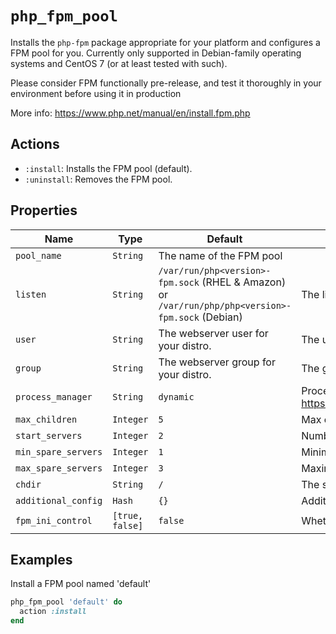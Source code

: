 # `php_fpm_pool`

Installs the `php-fpm` package appropriate for your platform and configures a FPM pool for you. Currently only supported in Debian-family operating systems and CentOS 7 (or at least tested with such).

Please consider FPM functionally pre-release, and test it thoroughly in your environment before using it in production
<!-- markdown-link-check-disable -->
More info: <https://www.php.net/manual/en/install.fpm.php>

## Actions

- `:install`: Installs the FPM pool (default).
- `:uninstall`: Removes the FPM pool.

## Properties

| Name                | Type            | Default                              | Description                                                                           |
| ------------------- | --------------- | ------------------------------------ | ------------------------------------------------------------------------------------- |
| `pool_name`         | `String`        | The name of the FPM pool             |                                                                                       |
| `listen`            | `String`        | `/var/run/php<version>-fpm.sock` (RHEL & Amazon) or `/var/run/php/php<version>-fpm.sock` (Debian) | The listen address |
| `user`              | `String`        | The webserver user for your distro.  | The user to run the FPM under                                                         |
| `group`             | `String`        | The webserver group for your distro. | The group to run the FPM under                                                        |
| `process_manager`   | `String`        | `dynamic`                            | Process manager to use - see <https://www.php.net/manual/en/install.fpm.configuration.php> |
| `max_children`      | `Integer`       | `5`                                  | Max children to scale to                                                              |
| `start_servers`     | `Integer`       | `2`                                  | Number of servers to start the pool with                                              |
| `min_spare_servers` | `Integer`       | `1`                                  | Minimum number of servers to have as spares                                           |
| `max_spare_servers` | `Integer`       | `3`                                  | Maximum number of servers to have as spares                                           |
| `chdir`             | `String`        | `/`                                  | The startup working directory of the pool                                             |
| `additional_config` | `Hash`          | `{}`                                 | Additional parameters in JSON                                                         |
| `fpm_ini_control`   | `[true, false]` | `false`                              | Whether to add a new `php.ini` file for FPM

## Examples

Install a FPM pool named 'default'

```ruby
php_fpm_pool 'default' do
  action :install
end
```
